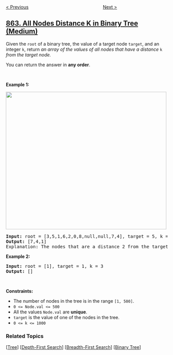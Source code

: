 <!--|This file generated by command(leetcode description); DO NOT EDIT.    |-->
<!--+----------------------------------------------------------------------+-->
<!--|@author    openset <openset.wang@gmail.com>                           |-->
<!--|@link      https://github.com/openset                                 |-->
<!--|@home      https://github.com/openset/leetcode                        |-->
<!--+----------------------------------------------------------------------+-->

[< Previous](../shortest-subarray-with-sum-at-least-k "Shortest Subarray with Sum at Least K")
　　　　　　　　　　　　　　　　
[Next >](../shortest-path-to-get-all-keys "Shortest Path to Get All Keys")

## [863. All Nodes Distance K in Binary Tree (Medium)](https://leetcode.com/problems/all-nodes-distance-k-in-binary-tree "二叉树中所有距离为 K 的结点")

<p>Given the <code>root</code> of a binary tree, the value of a target node <code>target</code>, and an integer <code>k</code>, return <em>an array of the values of all nodes that have a distance </em><code>k</code><em> from the target node.</em></p>

<p>You can return the answer in <strong>any order</strong>.</p>

<p>&nbsp;</p>
<p><strong>Example 1:</strong></p>
<img alt="" src="https://s3-lc-upload.s3.amazonaws.com/uploads/2018/06/28/sketch0.png" style="width: 500px; height: 429px;" />
<pre>
<strong>Input:</strong> root = [3,5,1,6,2,0,8,null,null,7,4], target = 5, k = 2
<strong>Output:</strong> [7,4,1]
Explanation: The nodes that are a distance 2 from the target node (with value 5) have values 7, 4, and 1.
</pre>

<p><strong>Example 2:</strong></p>

<pre>
<strong>Input:</strong> root = [1], target = 1, k = 3
<strong>Output:</strong> []
</pre>

<p>&nbsp;</p>
<p><strong>Constraints:</strong></p>

<ul>
	<li>The number of nodes in the tree is in the range <code>[1, 500]</code>.</li>
	<li><code>0 &lt;= Node.val &lt;= 500</code></li>
	<li>All the values <code>Node.val</code> are <strong>unique</strong>.</li>
	<li><code>target</code> is the value of one of the nodes in the tree.</li>
	<li><code>0 &lt;= k &lt;= 1000</code></li>
</ul>

### Related Topics
  [[Tree](../../tag/tree/README.md)]
  [[Depth-First Search](../../tag/depth-first-search/README.md)]
  [[Breadth-First Search](../../tag/breadth-first-search/README.md)]
  [[Binary Tree](../../tag/binary-tree/README.md)]
